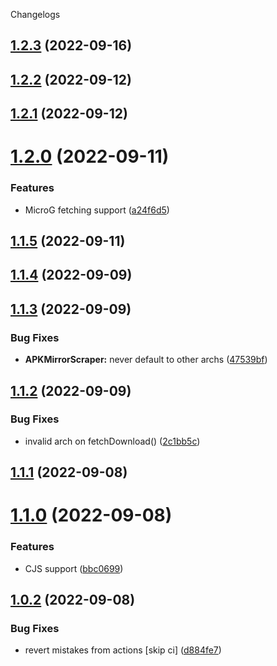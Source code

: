 Changelogs

## [1.2.3](https://github.com/PalmDevs/revanced-links/compare/v1.2.2...v1.2.3) (2022-09-16)

## [1.2.2](https://github.com/PalmDevs/revanced-links/compare/v1.2.1...v1.2.2) (2022-09-12)

## [1.2.1](https://github.com/PalmDevs/revanced-links/compare/v1.2.0...v1.2.1) (2022-09-12)

# [1.2.0](https://github.com/PalmDevs/revanced-links/compare/v1.1.5...v1.2.0) (2022-09-11)


### Features

* MicroG fetching support ([a24f6d5](https://github.com/PalmDevs/revanced-links/commit/a24f6d50cfea51e1daccde1c3d15bb38c4873d70))

## [1.1.5](https://github.com/PalmDevs/revanced-links/compare/v1.1.4...v1.1.5) (2022-09-11)

## [1.1.4](https://github.com/PalmDevs/revanced-links/compare/v1.1.3...v1.1.4) (2022-09-09)

## [1.1.3](https://github.com/PalmDevs/revanced-links/compare/v1.1.2...v1.1.3) (2022-09-09)


### Bug Fixes

* **APKMirrorScraper:** never default to other archs ([47539bf](https://github.com/PalmDevs/revanced-links/commit/47539bf4f2cc50e84613fa3999c5a9ca659c18f2))

## [1.1.2](https://github.com/PalmDevs/revanced-links/compare/v1.1.1...v1.1.2) (2022-09-09)


### Bug Fixes

* invalid arch on fetchDownload() ([2c1bb5c](https://github.com/PalmDevs/revanced-links/commit/2c1bb5c72ea7a98b9705a54aa8ce165b87f67c31))

## [1.1.1](https://github.com/PalmDevs/revanced-links/compare/v1.1.0...v1.1.1) (2022-09-08)

# [1.1.0](https://github.com/PalmDevs/revanced-links/compare/v1.0.2...v1.1.0) (2022-09-08)


### Features

* CJS support ([bbc0699](https://github.com/PalmDevs/revanced-links/commit/bbc06995e3728c634a8a8c52e7f6da422a447f21))

## [1.0.2](https://github.com/PalmDevs/revanced-links/compare/v1.0.1...v1.0.2) (2022-09-08)


### Bug Fixes

* revert mistakes from actions [skip ci] ([d884fe7](https://github.com/PalmDevs/revanced-links/commit/d884fe70ca4e52e3cfd33f973130cc11f9c5f819))
